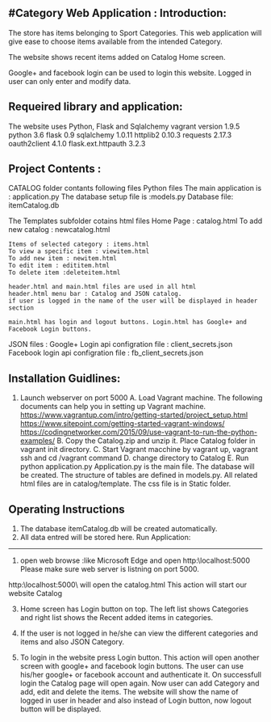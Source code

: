 #Category Web Application :
Introduction:
-------------
The store has items belonging to Sport Categories.
This web application will give ease to choose items available from the intended Category.

The website shows recent items added on Catalog Home screen.

Google+ and facebook login can be used to login this website.
Logged in user can only enter and modify data.

Requeired library and application:
---------------------------------
The website uses Python, Flask and Sqlalchemy
vagrant version 1.9.5
python 3.6
flask 0.9
sqlalchemy 1.0.11
httplib2 0.10.3
requests 2.17.3
oauth2client 4.1.0
flask.ext.httpauth 3.2.3


Project Contents :
-------------------
CATALOG folder contants following files
Python files 
	The main application is : application.py
	The database setup file is :models.py
Database file:
	itemCatalog.db

The Templates subfolder cotains html files
	Home Page : catalog.html
	To add new catalog : newcatalog.html
	
	Items of selected category : items.html
	To view a specific item : viewitem.html
	To add new item : newitem.html
	To edit item : edititem.html
	To delete item :deleteitem.html

	header.html and main.html files are used in all html
	header.html menu bar : Catalog and JSON catalog.
	if user is logged in the name of the user will be displayed in header section

	main.html has login and logout buttons. Login.html has Google+ and Facebook Login buttons.

JSON files :
	Google+ Login api configration file : client_secrets.json
	Facebook login api configration file : fb_client_secrets.json


Installation Guidlines:
----------------------
1. Launch webserver on port 5000
	A. Load Vagrant machine.
		The following documents can help you in setting up Vagrant machine.
		https://www.vagrantup.com/intro/getting-started/project_setup.html
		https://www.sitepoint.com/getting-started-vagrant-windows/
		https://codingnetworker.com/2015/09/use-vagrant-to-run-the-python-examples/
	B. Copy the Catalog.zip and unzip it. Place Catalog folder in vagrant init directory.
	C. Start Vagrant macchine by vagrant up, vagrant ssh and cd /vagrant command
	D. change directory to Catalog
	E. Run python application.py
		Application.py is the main file. The database will be created. The structure of tables are defined in models.py. All related html files are in catalog/template. The css file is in Static folder.

Operating Instructions
-----------------------
1. The database itemCatalog.db will be created automatically.
2. All data entred will be stored here.
Run Application:
-------------------
1. open web browse :like Microsoft Edge and open http:\\localhost:5000\
Please make sure web server is listning on port 5000.

http:\\localhost:5000\ will open the catalog.html
This action will start our website Catalog

3. Home screen has Login button on top.
The left list shows Categories and right list shows the Recent added items in categories.

4. If the user is not logged in he/she can view the different categories and items and also JSON Category.

5. To login in the website press Login button. This action will open another screen with google+ and facebook login buttons. The user can use his/her google+ or facebook account and authenticate it. On successfull login the Catalog page will open again. Now user can add Category and add, edit and delete the items. The website will show the name of logged in user in header and also instead of Login button, now logout button will be displayed.




